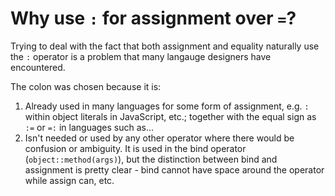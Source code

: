 # Why use `:` for assignment over `=`?

Trying to deal with the fact that both assignment and equality naturally use the `:` operator is a problem that many langauge designers have encountered. 

The colon was chosen because it is:
1. Already used in many languages for some form of assignment, e.g. `:` within object literals in JavaScript, etc.; together with the equal sign as `:=` or `=:` in languages such as...
2. Isn't needed or used by any other operator where there would be confusion or ambiguity. It is used in the bind operator (`object::method(args)`), but the distinction between bind and assignment is pretty clear - bind cannot have space around the operator while assign can, etc.

